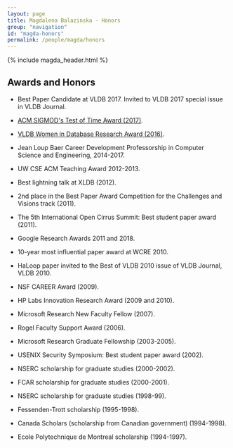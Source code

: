 ```yaml
---
layout: page
title: Magdalena Balazinska - Honors
group: "navigation"
id: "magda-honors"
permalink: /people/magda/honors
---
```


{% include magda_header.html %}

## Awards and Honors

* Best Paper Candidate at VLDB 2017. Invited to VLDB 2017 special issue in VLDB Journal.

* [ACM SIGMOD's Test of Time Award (2017)](https://sigmod.org/sigmod-awards/citations/2017-sigmod-test-of-time-award/).

* [VLDB Women in Database Research Award (2016)](http://vldb2016.persistent.com/awards.php).

* Jean Loup Baer Career Development Professorship in Computer Science and Engineering, 2014-2017.

* UW CSE ACM Teaching Award 2012-2013.

* Best lightning talk at XLDB (2012).

* 2nd place in the Best Paper Award Competition for the Challenges and Visions track (2011).

* The 5th International Open Cirrus Summit: Best student paper award (2011).

* Google Research Awards 2011 and 2018.

* 10-year most influential paper award at WCRE 2010.

* HaLoop paper invited to the Best of VLDB 2010 issue of VLDB Journal, VLDB 2010.

* NSF CAREER Award (2009).

* HP Labs Innovation Research Award (2009 and 2010).

* Microsoft Research New Faculty Fellow (2007).

* Rogel Faculty Support Award (2006).

* Microsoft Research Graduate Fellowship (2003-2005).

* USENIX Security Symposium: Best student paper award (2002).

* NSERC scholarship for graduate studies (2000-2002).

* FCAR scholarship for graduate studies (2000-2001).

* NSERC scholarship for graduate studies (1998-99).

* Fessenden-Trott scholarship (1995-1998).

* Canada Scholars (scholarship from Canadian government) (1994-1998).

* Ecole Polytechnique de Montreal scholarship (1994-1997).
